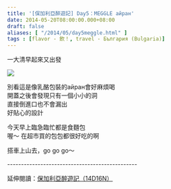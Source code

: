 ```yaml
---
title: '[保加利亞醉遊記] Day5：MEGGLE айран'
date: 2014-05-20T08:00:00.000+08:00
draft: false
aliases: [ "/2014/05/day5meggle.html" ]
tags : [flavor - 飲！, travel - България (Bulgaria)]
---
```


一大清早起來又出發  

![](/images/bulgaria5a.jpg)

別看這是像乳酪包裝的айран會好麻煩喝  
開蓋之後會發現只有一個小小的洞  
直接倒進口也不會漏出  
好貼心的設計  
  
今天早上臨急臨忙都是食麵包  
喔～ 在超市買的包包都很好吃的啊  
  
搭車上山去，go go go～  
  
\-----------------------------------------------  
  
延伸閱讀：[保加利亞醉遊記（14D16N）](https://hidie.net/bulgaria14d16n/)
